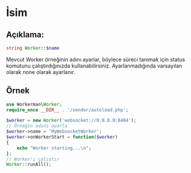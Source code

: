 # İsim

## Açıklama:
```php
string Worker::$name
```

Mevcut Worker örneğinin adını ayarlar, böylece süreci tanımak için status komutunu çalıştırdığınızda kullanabilirsiniz. Ayarlanmadığında varsayılan olarak none olarak ayarlanır.

## Örnek

```php
use Workerman\Worker;
require_once __DIR__ . '/vendor/autoload.php';

$worker = new Worker('websocket://0.0.0.0:8484');
// Örneğin adını ayarla
$worker->name = 'MyWebsocketWorker';
$worker->onWorkerStart = function($worker)
{
    echo "Worker starting...\n";
};
// Worker'ı çalıştır
Worker::runAll();
```
